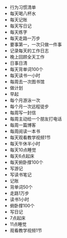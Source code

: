 - 行为习惯清单
- 每天喝八杯水
- 每天记账
- 每天写日记
- 每天练字
- 每天走路一万步
- 要事第一，一次只做一件事
- 记录每天的工作日志
- 晚上回顾全天工作
- 日事日清
- 每天背单词100个
- 每天读书一小时
- 每周去一次图书馆
- 做计划
- 早起
- 每个月游泳一次
- 每个月一次远程徒步
- 每周写一封信
- 每周主动给一个朋友打电话
- 每周一篇博客
- 每周阅读一本书
- 每天观看教学视频1节
- 每天午休半小时
- 每天10点睡觉
- 每天6点起床
- 每天俯卧撑100个
- 写游记
- 写读书笔记
- 记账
- 背单词50个
- 走路1万步
- 读书1小时
- 俯卧撑100个
- 写日记
- 7点起床
- 11点睡觉
- 观看教学视频1节